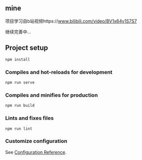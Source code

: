 ## mine
项目学习自b站视频https://www.bilibili.com/video/BV1x64y1S7S7

继续完善中...

## Project setup
```
npm install
```

### Compiles and hot-reloads for development
```
npm run serve
```

### Compiles and minifies for production
```
npm run build
```

### Lints and fixes files
```
npm run lint
```

### Customize configuration
See [Configuration Reference](https://cli.vuejs.org/config/).


